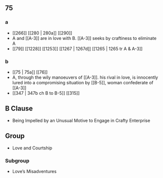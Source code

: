 ## 75
### a
- [[266]] [[280 | 280a]] [[290]] 
- A and [[A-3]] are in love with B. [[A-3]] seeks by craftiness to eliminate A
- [[79]] [[1228]] [[1253]] [[1267 | 1267d]] [[1265 | 1265 tr A &amp; A-3]] 

### b
- [[75 | 75a]] [[76]] 
- A, through the wily manoeuvers of [[A-3]]. his rival in love, is innocently lured into a compromising situation by [[B-5]], woman confederate of [[A-3]]
- [[347 | 347b ch B to B-5]] [[315]] 

## B Clause
- Being Impelled by an Unusual Motive to Engage in Crafty Enterprise

## Group
- Love and Courtship

### Subgroup
- Love’s Misadventures

